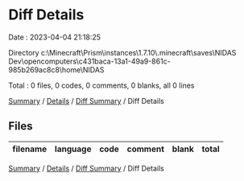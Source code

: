 # Diff Details

Date : 2023-04-04 21:18:25

Directory c:\\Minecraft\\Prism\\instances\\1.7.10\\.minecraft\\saves\\NIDAS Dev\\opencomputers\\c431baca-13a1-49a9-861c-985b269ac8c8\\home\\NIDAS

Total : 0 files,  0 codes, 0 comments, 0 blanks, all 0 lines

[Summary](results.md) / [Details](details.md) / [Diff Summary](diff.md) / Diff Details

## Files
| filename | language | code | comment | blank | total |
| :--- | :--- | ---: | ---: | ---: | ---: |

[Summary](results.md) / [Details](details.md) / [Diff Summary](diff.md) / Diff Details